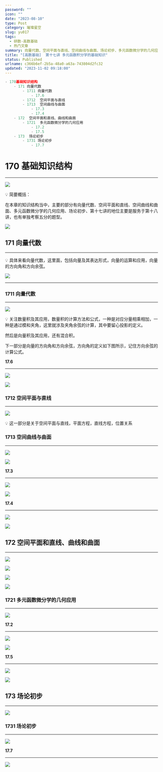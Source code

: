 ```yaml
---
password: ""
icon: ""
date: "2023-08-10"
type: Post
category: 璀璨星空
slug: yu017
tags:
  - 研数-高数基础
  - 热门文章
summary: 向量代数、空间平面与直线、空间曲线与曲面、场论初步、多元函数微分学的几何应用
title: "[高数基础]  第十七讲 多元函数积分学的基础知识"
status: Published
urlname: c366b6ef-2b5a-48a0-a63a-743804d2fc32
updated: "2023-11-02 09:18:00"
---
```


```javascript
- 170基础知识结构
	- 171 向量代数
		- 1711 向量代数
			- 17.6
		- 1712  空间平面与直线
		- 1713  空间曲线与曲面
			- 17.3
			- 17.4
	- 172  空间平面和直线、曲线和曲面
		- 1721  多元函数微分学的几何应用
			- 17.2
			- 17.5
	- 173  场论初步
		- 1731 场论初步
			- 17.7
```

# 170 基础知识结构

---

![](https://bu.dusays.com/2023/09/13/65017b4341daf.png)

💡 简要概括：

在本章的知识结构当中，主要的部分有向量代数、空间平面和直线、空间曲线和曲面、多元函数微分学的几何应用、场论初步、第十七讲的地位主要是服务于第十八讲，也有单独考察五分的题型。

![](https://bu.dusays.com/2023/09/13/65017b562d89d.png)

## 171 向量代数

---

💡 具体来看向量代数，这里面，包括向量及其表达形式，向量的运算和应用，向量的方向角和方向余弦。

![](https://bu.dusays.com/2023/09/13/65017b575582a.png)

---

### 1711 向量代数

---

![](https://bu.dusays.com/2023/09/13/65017b58e579d.png)

💡 关注数量积及其应用，数量积的计算方法和公式，一种是对应分量相乘相加，一种是通过模和夹角，这里就涉及夹角余弦的计算，其中要留心投影的定义。

然后是向量积及其应用，还有混合积。

下一部分是向量的方向角和方向余弦，方向角的定义如下图所示，记住方向余弦的计算公式。

**17.6**

---

![](https://bu.dusays.com/2023/09/13/6501b6e24b5ef.png)

![](https://bu.dusays.com/2023/09/13/6501c30d09d1e.png)

### 1712 空间平面与直线

---

![](https://bu.dusays.com/2023/09/13/6501c2eab7d68.png)

💡 这一部分是关于空间平面与直线，平面方程，直线方程，位置关系

### 1713 空间曲线与曲面

---

![](https://bu.dusays.com/2023/09/13/6501c2edcb704.png)

![](https://bu.dusays.com/2023/09/13/6501c2ef88681.png)

**17.3**

---

![](https://bu.dusays.com/2023/09/13/6501c2f12f90e.png)

![](https://bu.dusays.com/2023/09/13/6501c2f2c3ae3.png)

**17.4**

---

![](https://bu.dusays.com/2023/09/13/6501c2f46c55c.png)

![](https://bu.dusays.com/2023/09/13/6501c2f612ade.png)

## 172 空间平面和直线、曲线和曲面

---

![](https://bu.dusays.com/2023/09/13/6501c2f7f1aea.png)

![](https://bu.dusays.com/2023/09/13/6501c2f971752.png)

![](https://bu.dusays.com/2023/09/13/6501c2fb0218c.png)

![](https://bu.dusays.com/2023/09/13/6501c2fc94d9b.png)

### 1721 多元函数微分学的几何应用

---

![](https://bu.dusays.com/2023/09/13/6501c2ff15c48.png)

**17.2**

---

![](https://bu.dusays.com/2023/09/13/6501c30110c4d.png)

![](https://bu.dusays.com/2023/09/13/6501c3030cf19.png)

**17.5**

---

![](https://bu.dusays.com/2023/09/13/6501c3047ca59.png)

![](https://bu.dusays.com/2023/09/13/6501c305c9498.png)

## 173 场论初步

---

![](https://bu.dusays.com/2023/09/13/6501c3072577b.png)

### 1731 场论初步

---

![](https://bu.dusays.com/2023/09/13/6501c309b7e94.png)

**17.7**

---

![](https://bu.dusays.com/2023/09/13/6501c30ba6fda.png)

